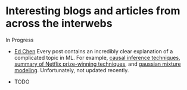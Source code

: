 # Interesting blogs and articles from across the interwebs
In Progress

- [Ed Chen](http://blog.echen.me/)
  Every post contains an incredibly clear explanation of a complicated topic in ML. For example, [causal inference techniques](http://blog.echen.me/2014/08/15/propensity-modeling-causal-inference-and-discovering-drivers-of-growth/), [summary of Netflix prize-winning techniques](http://blog.echen.me/2011/10/24/winning-the-netflix-prize-a-summary/), and [gaussian mixture modeling](http://blog.echen.me/2012/03/20/infinite-mixture-models-with-nonparametric-bayes-and-the-dirichlet-process/). Unfortunately, not updated recently.

- TODO


